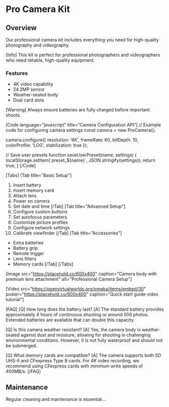 # Pro Camera Kit

## Overview
Our professional camera kit includes everything you need for high-quality photography and videography.

[Info] This kit is perfect for professional photographers and videographers who need reliable, high-quality equipment.

### Features
- 4K video capability
- 24.2MP sensor
- Weather-sealed body
- Dual card slots

[Warning] Always ensure batteries are fully charged before important shoots.

[Code language="javascript" title="Camera Configuration API"]
// Example code for configuring camera settings
const camera = new ProCamera();

camera.configure({
  resolution: '4K',
  frameRate: 60,
  bitDepth: 10,
  colorProfile: 'LOG',
  stabilization: true
});

// Save user presets
function saveUserPreset(name, settings) {
  localStorage.setItem(\`preset_\${name}\`, JSON.stringify(settings));
  return true;
}
[/Code]

[Tabs]
[Tab title="Basic Setup"]
1. Insert battery
2. Insert memory card
3. Attach lens
4. Power on camera
5. Set date and time
[/Tab]
[Tab title="Advanced Setup"]
1. Configure custom buttons
2. Set autofocus parameters
3. Customize picture profiles
4. Configure network settings
5. Calibrate viewfinder
[/Tab]
[Tab title="Accessories"]
- Extra batteries
- Battery grip
- Remote trigger
- Lens filters
- Memory cards
[/Tab]
[/Tabs]

[Image src="https://placehold.co/600x400" caption="Camera body with premium lens attachment" alt="Professional Camera Setup"]

[Video src="https://openvirtualworlds.org/omeka/items/embed/30" poster="https://placehold.co/600x400" caption="Quick start guide video tutorial"]

[FAQ]
[Q] How long does the battery last?
[A] The standard battery provides approximately 4 hours of continuous shooting or around 500 photos. Extended batteries are available that can double this capacity.

[Q] Is this camera weather resistant?
[A] Yes, the camera body is weather-sealed against dust and moisture, allowing for shooting in challenging environmental conditions. However, it is not fully waterproof and should not be submerged.

[Q] What memory cards are compatible?
[A] The camera supports both SD UHS-II and CFexpress Type B cards. For 4K video recording, we recommend using CFexpress cards with minimum write speeds of 400MB/s.
[/FAQ]

## Maintenance
Regular cleaning and maintenance is essential...
